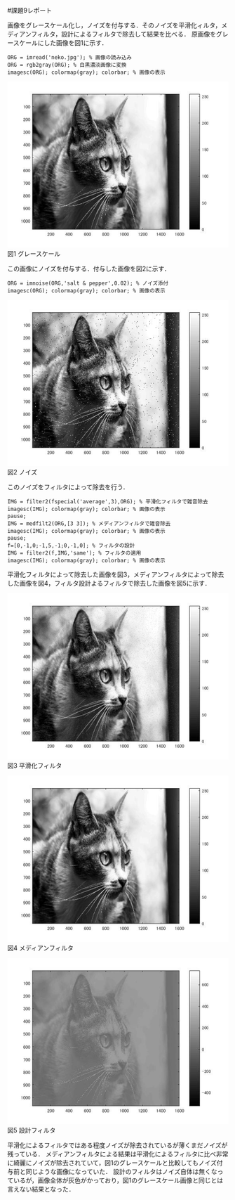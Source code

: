 #課題9レポート

画像をグレースケール化し，ノイズを付与する．そのノイズを平滑化ィルタ，メディアンフィルタ，設計によるフィルタで除去して結果を比べる．
原画像をグレースケールにした画像を図1に示す．

    ORG = imread('neko.jpg'); % 画像の読み込み
    ORG = rgb2gray(ORG); % 白黒濃淡画像に変換
    imagesc(ORG); colormap(gray); colorbar; % 画像の表示

![グレースケール](https://github.com/natorinep/my_image_processing/blob/master/image/9_1.jpg)  
図1 グレースケール  

この画像にノイズを付与する．付与した画像を図2に示す．

    ORG = imnoise(ORG,'salt & pepper',0.02); % ノイズ添付
    imagesc(ORG); colormap(gray); colorbar; % 画像の表示
    
![ノイズ](https://github.com/natorinep/my_image_processing/blob/master/image/9_2.jpg)  
図2 ノイズ  

このノイズをフィルタによって除去を行う．

    IMG = filter2(fspecial('average',3),ORG); % 平滑化フィルタで雑音除去
    imagesc(IMG); colormap(gray); colorbar; % 画像の表示
    pause;
    IMG = medfilt2(ORG,[3 3]); % メディアンフィルタで雑音除去
    imagesc(IMG); colormap(gray); colorbar; % 画像の表示
    pause;
    f=[0,-1,0;-1,5,-1;0,-1,0]; % フィルタの設計
    IMG = filter2(f,IMG,'same'); % フィルタの適用
    imagesc(IMG); colormap(gray); colorbar; % 画像の表示

平滑化フィルタによって除去した画像を図3，メディアンフィルタによって除去した画像を図4，フィルタ設計よるフィルタで除去した画像を図5に示す．

![平滑化フィルタ ](https://github.com/natorinep/my_image_processing/blob/master/image/9_3.jpg)  
図3 平滑化フィルタ  

![メディアンフィルタ](https://github.com/natorinep/my_image_processing/blob/master/image/9_4.jpg)  
図4 メディアンフィルタ  

![設計フィルタ](https://github.com/natorinep/my_image_processing/blob/master/image/9_5.jpg)  
図5 設計フィルタ  

平滑化によるフィルタではある程度ノイズが除去されているが薄くまだノイズが残っている．
メディアンフィルタによる結果は平滑化によるフィルタに比べ非常に綺麗にノイズが除去されていて，図1のグレースケールと比較してもノイズ付与前と同じような画像になっていた．
設計のフィルタはノイズ自体は無くなっているが，画像全体が灰色がかっており，図1のグレースケール画像と同じとは言えない結果となった．
